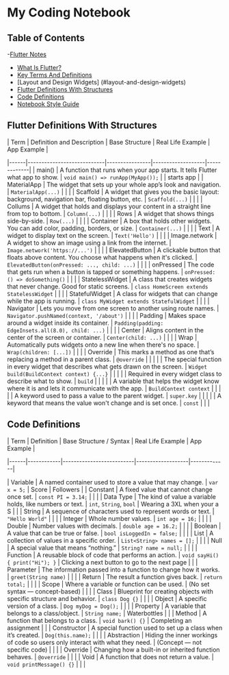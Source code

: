 # My Coding Notebook

## Table of Contents
-[Flutter Notes](#flutter-notes)
  - [What Is Flutter?](#what-is-flutter)
  - [Key Terms And Definitions](#key-term-and-definitions)
  - [Layout and Design Widgets] (#layout-and-design-widgets) 
  - [Flutter Definitions With Structures](#flutter-definitions-with-structures)
- [Code Definitions](#code-definitions)
- [Notebook Style Guide](#markdown-style-guide-for-coding-notebook)








## Flutter Definitions With Structures

| Term | Definition and Description | Base Structure | Real Life Example | App Example |

|------|----------------------------|----------------|-------------------|-------------|
|  main()  | A function that runs when your app starts. It tells Flutter what app to show. | `void main() => runApp(MyApp());` |  | starts app |
|  MaterialApp | The widget that sets up your whole app’s look and navigation. | `MaterialApp(...)` |  |  |
|  Scaffold | A widget that gives you the basic layout: background, navigation bar, floating button, etc. | `Scaffold(...)` |  |  |
|  Collums | A widget that holds and displays your content in a straight line from top to bottom. | `Column(...)` |  |  |
|  Rows  | A widget that shows things side-by-side. | `Row(...)` |  |  |
|  Container  | A box that holds other widgets. You can add color, padding, borders, or size. | `Container(...)` |  |  |
|  Text  | A widget to display text on the screen. | `Text('Hello')` |  |  |
|  Image.network  | A widget to show an image using a link from the internet. | `Image.network('https://...')` |  |  |
|  ElevatedButton  | A clickable button that floats above content. You choose what happens when it's clicked. | `ElevatedButton(onPressed: ..., child: ...)` |  |  |
|  onPressed  | The code that gets run when a button is tapped or something happens. | `onPressed: () => doSomething()` |  |  |
|  StatelessWidget  | A class that creates widgets that never change. Good for static screens. | `class HomeScreen extends StatelessWidget` |  |  |
|  StatefulWidget  | A class for widgets that can change while the app is running. | `class MyWidget extends StatefulWidget` |  |  |
|  Navigator  | Lets you move from one screen to another using route names. | `Navigator.pushNamed(context, '/about')` |  |  |
|  Padding  | Makes space around a widget inside its container. | `Padding(padding: EdgeInsets.all(8.0), child: ...)` |  |  |
|  Center  | Aligns content in the center of the screen or container. | `Center(child: ...)` |  |  |
|  Wrap  | Automatically puts widgets onto a new line when there's no space. | `Wrap(children: [...])` |  |  |
|  Override  | This marks a method as one that’s replacing a method in a parent class. | `@override` |  |  |
|      | The special function in every widget that describes what gets drawn on the screen. | `Widget build(BuildContext context) {...}` |  |  |
|      | Required in every widget class to describe what to show. | `build` |  |  |
|      | A variable that helps the widget know where it is and lets it communicate with the app. | `BuildContext context` |  |  |
|      | A keyword used to pass a value to the parent widget. | `super.key` |  |  |
|      | A keyword that means the value won't change and is set once. | `const` |  |  |



## Code Definitions

| Term | Definition | Base Structure / Syntax | Real Life Example | App Example |

|------|------------|--------------------------|-------------------|-------------|

|  Variable  | A named container used to store a value that may change. | `var x = 5;` | Score | Followers |
|  Constant  | A fixed value that cannot change once set. | `const PI = 3.14;` |  |  |
|  Data Type  | The kind of value a variable holds, like numbers or text. | `int`, `String`, `bool` | Wearing a 3XL when your a S |  |
|  String  | A sequence of characters used to represent words or text. | `"Hello World"` |  |  |
|  Integer  | Whole number values. | `int age = 16;` |  |  |
|  Double  | Number values with decimals. | `double age = 16.2;` |  |  |
|  Boolean  | A value that can be true or false. | `bool isLoggedIn = false;` |  |  |
|  List  | A collection of values in a specific order. | `List<String> names = [];` |  |  |
|  Null  | A special value that means “nothing.” | `String? name = null;` |  |  |
|  Function  | A reusable block of code that performs an action. | `void sayHi() { print("Hi"); }` | Clicking a next button to go to the next page |  |
|  Parameter  | The information passed into a function to change how it works. | `greet(String name)` |  |  |
|  Return  | The result a function gives back. | `return total;` |  |  |
|  Scope  | Where a variable or function can be used. | (No set syntax — concept-based) |  |  |
|  Class  | Blueprint for creating objects with specific structure and behavior. | `class Dog {}` |  |  |
|  Object  | A specific version of a class. | `Dog myDog = Dog();` |  |  |
|  Property  | A variable that belongs to a class/object. | `String name;` | Waterbottles |  |
|  Method  | A function that belongs to a class. | `void bark() {}` | Completing an assignment |  |
|  Constructor  | A special function used to set up a class when it’s created. | `Dog(this.name);` |  |  |
|  Abstraction  | Hiding the inner workings of code so users only interact with what they need. | (Concept — not specific code) |  |  |
|  Override  | Changing how a built-in or inherited function behaves. | `@override` |  |  |
|  Void  | A function that does not return a value. | `void printMessage() {}` |  |  |








